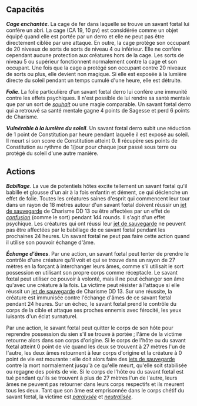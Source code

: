 ## Capacités
_**Cage enchantée**_. La cage de fer dans laquelle se trouve un savant fœtal lui confère un abri. La cage (CA 19, 10 pv) est considérée comme un objet équipé quand elle est portée par un derro et elle ne peut pas être directement ciblée par une attaque. En outre, la cage protège son occupant de 20 niveaux de sorts de sorts de niveau 4 ou inférieur. Elle ne confère cependant aucune protection aux créatures hors de la cage. Les sorts de niveau 5 ou supérieur fonctionnent normalement contre la cage et son occupant. Une fois que la cage a protégé son occupant contre 20 niveaux de sorts ou plus, elle devient non magique. Si elle est exposée à la lumière directe du soleil pendant un temps cumulé d'une heure, elle est détruite.

_**Folie**_. La folie particulière d'un savant fœtal derro lui confère une immunité contre les effets psychiques. Il n'est possible de lui rendre sa santé mentale que par un sort de [_souhait_](/grimoire/souhait/) ou une magie comparable. Un savant fœtal derro qui a retrouvé sa santé mentale gagne 4 points de Sagesse et perd 6 points de Charisme.

_**Vulnérable à la lumière du soleil**_. Un savant fœtal derro subit une réduction de 1 point de Constitution par heure pendant laquelle il est exposé au soleil. Il meurt si son score de Constitution atteint 0. Il récupère ses points de Constitution au rythme de 1/jour pour chaque jour passé sous terre ou protégé du soleil d'une autre manière.

## Actions
_**Babillage**_. La vue de potentiels hôtes excite tellement un savant fœtal qu'il babille et glousse d'un air à la fois enfantin et dément, ce qui déclenche un effet de folie. Toutes les créatures saines d'esprit qui commencent leur tour dans un rayon de 18 mètres autour d'un savant fœtal doivent réussir un [jet de sauvegarde](/utiliser-les-caracteristiques/#jets-de-sauvegarde) de Charisme DD 13 ou être affectées par un effet de [_confusion_](/grimoire/confusion/) (comme le sort) pendant 1d4 rounds. Il s'agit d'un effet psychique. Les créatures qui ont réussi leur [jet de sauvegarde](/utiliser-les-caracteristiques/#jets-de-sauvegarde) ne peuvent pas être affectées par le babillage de ce savant fœtal pendant les prochaines 24 heures. Un savant fœtal ne peut pas faire cette action quand il utilise son pouvoir échange d'âme.

_**Échange d'âmes**_. Par une action, un savant fœtal peut tenter de prendre le contrôle d'une créature qu'il voit et qui se trouve dans un rayon de 27 mètres en la forçant à interchanger leurs âmes, comme s'il utilisait le sort possession en utilisant son propre corps comme réceptacle. Le savant fœtal peut utiliser ce pouvoir à volonté, mais il ne peut échanger son âme qu'avec une créature à la fois. La victime peut résister à l'attaque si elle réussit un [jet de sauvegarde](/utiliser-les-caracteristiques/#jets-de-sauvegarde) de Charisme DD 13. Sur une réussite, la créature est immunisée contre l'échange d'âmes de ce savant fœtal pendant 24 heures. Sur un échec, le savant fœtal prend le contrôle du corps de la cible et attaque ses proches ennemis avec férocité, les yeux luisants d'un éclat surnaturel.

Par une action, le savant fœtal peut quitter le corps de son hôte pour reprendre possession du sien s'il se trouve à portée ; l'âme de la victime retourne alors dans son corps d'origine. Si le corps de l'hôte ou du savant fœtal atteint 0 point de vie quand les deux se trouvent à 27 mètres l'un de l'autre, les deux âmes retournent à leur corps d'origine et la créature à 0 point de vie est mourante : elle doit alors faire des [jets de sauvegarde](/utiliser-les-caracteristiques/#jets-de-sauvegarde) contre la mort normalement jusqu'à ce qu'elle meurt, qu'elle soit stabilisée ou regagne des points de vie. Si le corps de l'hôte ou du savant fœtal est tué pendant qu'ils se trouvent à plus de 27 mètres l'un de l'autre, leurs âmes ne peuvent pas retourner dans leurs corps respectifs et ils meurent tous les deux. Tant que son âme est emprisonnée dans le corps chétif du savant fœtal, la victime est [_paralysée_](/gerer-la-sante-du-personnage/#paralyse) et [_neutralisée_](/gerer-la-sante-du-personnage/#neutralise).
